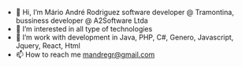 - 👋 Hi, I’m Mário André Rodriguez software developer @ Tramontina, bussiness developer @ A2Software Ltda
- 👀 I’m interested in all type of technologies
- 🌱 I’m work with development in Java, PHP, C#, Genero, Javascript, Jquery, React, Html
- 📫 How to reach me mandregr@gmail.com

<!---
mandregr2/mandregr2 is a ✨ special ✨ repository because its `README.md` (this file) appears on your GitHub profile.
You can click the Preview link to take a look at your changes.
--->
